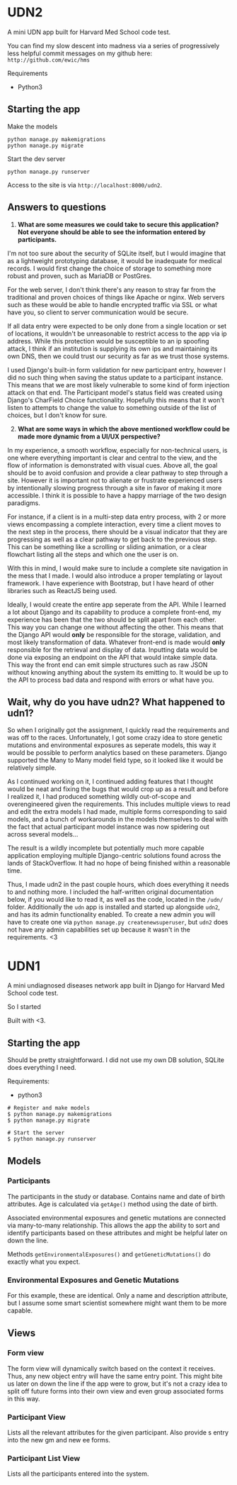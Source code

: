 # UDN2 

A mini UDN app built for Harvard Med School code test.

You can find my slow descent into madness via a series of progressively less helpful commit messages on my github here: `http://github.com/ewic/hms`

Requirements

* Python3

## Starting the app

Make the models

```
python manage.py makemigrations
python manage.py migrate
```

Start the dev server

```
python manage.py runserver
```

Access to the site is via `http://localhost:8000/udn2`.

## Answers to questions

1. **What are some measures we could take to secure this application? Not everyone should be able to see the information entered by participants.**

I'm not too sure about the security of SQLite itself, but I would imagine that as a lightweight prototyping database, it would be inadequate for medical records.  I would first change the choice of storage to something more robust and proven, such as MariaDB or PostGres.

For the web server, I don't think there's any reason to stray far from the traditional and proven choices of things like Apache or nginx.  Web servers such as these would be able to handle encrypted traffic via SSL or what have you, so client to server communication would be secure.

If all data entry were expected to be only done from a single location or set of locations, it wouldn't be unreasonable to restrict access to the app via ip address.  While this protection would be susceptible to an ip spoofing attack, I think if an institution is supplying its own ips and maintaining its own DNS, then we could trust our security as far as we trust those systems.

I used Django's built-in form validation for new participant entry, however I did no such thing when saving the status update to a participant instance.  This means that we are most likely vulnerable to some kind of form injection attack on that end.  The Participant model's status field was created using Django's CharField Choice functionality.  Hopefully this means that it won't listen to attempts to change the value to something outside of the list of choices, but I don't know for sure.

2. **What are some ways in which the above mentioned workflow could be made more dynamic from a UI/UX perspective?**

In my experience, a smooth workflow, especially for non-technical users, is one where everything important is clear and central to the view, and the flow of information is demonstrated with visual cues.  Above all, the goal should be to avoid confusion and provide a clear pathway to step through a site.  However it is important not to alienate or frustrate experienced users by intentionally slowing progress through a site in favor of making it more accessible.  I think it is possible to have a happy marriage of the two design paradigms.

For instance, if a client is in a multi-step data entry process, with 2 or more views encompassing a complete interaction, every time a client moves to the next step in the process, there should be a visual indicator that they are progressing as well as a clear pathway to get back to the previous step.  This can be something like a scrolling or sliding animation, or a clear flowchart listing all the steps and which one the user is on.

With this in mind, I would make sure to include a complete site navigation in the mess that I made.  I would also introduce a proper templating or layout framework.  I have experience with Bootstrap, but I have heard of other libraries such as ReactJS being used.

Ideally, I would create the entire app seperate from the API.  While I learned a lot about Django and its capability to produce a complete front-end, my experience has been that the two should be split apart from each other.  This way you can change one without affecting the other.  This means that the Django API would **only** be responsible for the storage, validation, and most likely transformation of data.  Whatever front-end is made would **only** responsible for the retrieval and display of data.  Inputting data would be done via exposing an endpoint on the API that would intake simple data.  This way the front end can emit simple structures such as raw JSON without knowing anything about the system its emitting to.  It would be up to the API to process bad data and respond with errors or what have you.

## Wait, why do you have udn2?  What happened to udn1?

So when I originally got the assignment, I quickly read the requirements and was off to the races.  Unfortunately, I got some crazy idea to store genetic mutations and environmental exposures as seperate models, this way it would be possible to perform analytics based on these parameters.  Django supported the Many to Many model field type, so it looked like it would be relatively simple.

As I continued working on it, I continued adding features that I thought would be neat and fixing the bugs that would crop up as a result and before I realized it, I had produced something wildly out-of-scope and overengineered given the requirements.  This includes multiple views to read and edit the extra models I had made, multiple forms corresponding to said models, and a bunch of workarounds in the models themselves to deal with the fact that actual participant model instance was now spidering out across several models... 

The result is a wildly incomplete but potentially much more capable application employing multiple Django-centric solutions found across the lands of StackOverflow.   It had no hope of being finished within a reasonable time.

Thus, I made udn2 in the past couple hours, which does everything it needs to and nothing more.  I included the half-written original documentation below, if you would like to read it, as well as the code, located in the `/udn/` folder.  Additionally the `udn` app is installed and started up alongside `udn2`, and has its admin functionality enabled.  To create a new admin you will have to create one via `python manage.py createnewsuperuser`, but `udn2` does not have any admin capabilities set up because it wasn't in the requirements.  <3

# UDN1

A mini undiagnosed diseases network app built in Django for Harvard Med School code test.

So I started 

Built with <3.

## Starting the app

Should be pretty straightforward.  I did not use my own DB solution, SQLite does everything I need.

Requirements:

* python3

```
# Register and make models
$ python manage.py makemigrations
$ python manage.py migrate

# Start the server
$ python manage.py runserver
```

## Models

### Participants
The participants in the study or database.  Contains name and date of birth attributes.  Age is calculated via `getAge()` method using the date of birth.

Associated environmental exposures and genetic mutations are connected via many-to-many relationship.  This allows the app the ability to sort and identify participants based on these attributes and might be helpful later on down the line.

Methods `getEnvironmentalExposures()` and `getGeneticMutations()` do exactly what you expect.

### Environmental Exposures and Genetic Mutations
For this example, these are identical.  Only a name and description attribute, but I assume some smart scientist somewhere might want them to be more capable.

## Views

### Form view
The form view will dynamically switch based on the context it receives.  Thus, any new object entry will have the same entry point.  This might bite us later on down the line if the app were to grow, but it's not a crazy idea to split off future forms into their own view and even group associated forms in this way.

### Participant View
Lists all the relevant attributes for the given participant.  Also provide s entry into the new gm and new ee forms.

### Participant List View
Lists all the participants entered into the system.
